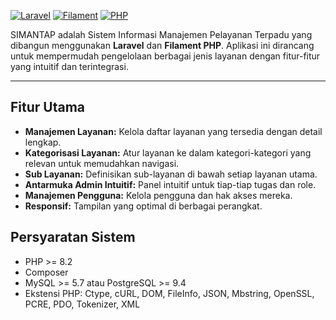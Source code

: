 [![Laravel](https://img.shields.io/badge/Laravel-^10.0-red?style=for-the-badge&logo=laravel)](https://laravel.com/)
[![Filament](https://img.shields.io/badge/Filament-^3.0-blue?style=for-the-badge&logo=filament)](https://filamentphp.com/)
[![PHP](https://img.shields.io/badge/PHP-^8.2-8892BF?style=for-the-badge&logo=php)](https://www.php.net/)

SIMANTAP adalah Sistem Informasi Manajemen Pelayanan Terpadu yang dibangun menggunakan **Laravel** dan **Filament PHP**. Aplikasi ini dirancang untuk mempermudah pengelolaan berbagai jenis layanan dengan fitur-fitur yang intuitif dan terintegrasi.

---

## Fitur Utama

* **Manajemen Layanan:** Kelola daftar layanan yang tersedia dengan detail lengkap.
* **Kategorisasi Layanan:** Atur layanan ke dalam kategori-kategori yang relevan untuk memudahkan navigasi.
* **Sub Layanan:** Definisikan sub-layanan di bawah setiap layanan utama.
* **Antarmuka Admin Intuitif:** Panel intuitif untuk tiap-tiap tugas dan role.
* **Manajemen Pengguna:** Kelola pengguna dan hak akses mereka.
* **Responsif:** Tampilan yang optimal di berbagai perangkat.

## Persyaratan Sistem

* PHP >= 8.2
* Composer
* MySQL >= 5.7 atau PostgreSQL >= 9.4
* Ekstensi PHP: Ctype, cURL, DOM, FileInfo, JSON, Mbstring, OpenSSL, PCRE, PDO, Tokenizer, XML
